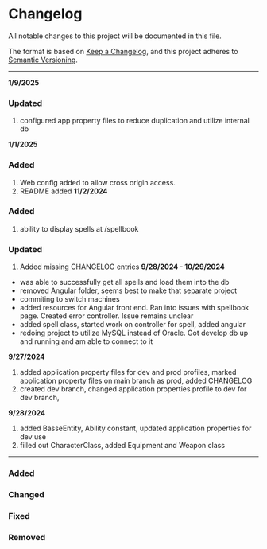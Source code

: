 # Changelog

All notable changes to this project will be documented in this file.

The format is based on [Keep a Changelog](https://keepachangelog.com/en/1.1.0/),
and this project adheres to [Semantic Versioning](https://semver.org/spec/v2.0.0.html).
***

**1/9/2025**
### Updated
1. configured app property files to reduce duplication and utilize internal db

**1/1/2025**
### Added
1. Web config added to allow cross origin access.
2. README added
**11/2/2024**
### Added
1. ability to display spells at /spellbook
### Updated
1. Added missing CHANGELOG entries
**9/28/2024 - 10/29/2024**
- was able to successfully get all spells and load them into the db
- removed Angular folder, seems best to make that separate project
- commiting to switch machines
- added resources for Angular front end. Ran into issues with spellbook page. Created error controller. Issue remains unclear
- added spell class, started work on controller for spell, added angular
- redoing project to utilize MySQL instead of Oracle. Got develop db up and running and am able to connect to it

**9/27/2024**
1. added application property files for dev and prod profiles, marked application property files on main branch as prod, added CHANGELOG
2. created dev branch, changed application properties profile to dev for dev branch,

**9/28/2024**
1. added BasseEntity, Ability constant, updated application properties for dev use
2. filled out CharacterClass, added Equipment and Weapon class
***
### Added
### Changed
### Fixed
### Removed